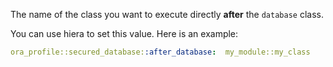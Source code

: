 The name of the class you want to execute directly **after** the `database` class.

You can use hiera to set this value. Here is an example:

```yaml
ora_profile::secured_database::after_database:  my_module::my_class
```
